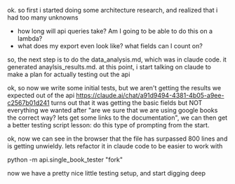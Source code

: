 ok. so first i started doing some architecture research, and realized that i had too many unknowns
- how long will api queries take? Am I going to be able to do this on a lambda?
- what does my export even look like? what fields can I count on?

so, the next step is to do the data_analysis.md, which was in claude code.
it generated anaylsis_results.md. at this point, i start talking on claude to make a plan for actually testing out the api

ok, so now we write some initial tests, but we aren't getting the results we expected out of the api
https://claude.ai/chat/a91d9494-4381-4b05-a9ee-c2567b01d241
turns out that it was getting the basic fields but NOT everything we wanted
after "are we sure that we are using google books the correct way? lets get some links to the documentation", we can then get a better testing script
lesson: do this type of prompting from the start.

ok, now we can see in the browser that the file has surpassed 800 lines and is getting unwieldy. lets refactor it in claude code to be easier to work with

python -m api.single_book_tester "fork"

now we have a pretty nice little testing setup, and start digging deep